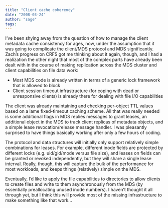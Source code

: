 ```yaml
---
title: "Client cache coherency"
date: "2008-03-24"
author: "sage"
tags: 
---
```


I’ve been shying away from the question of how to manage the client metadata cache consistency for ages, now, under the assumption that it was going to complicate the client/MDS protocol and MDS significantly. Zach’s progress on CRFS got me thinking about it again, though, and I had a realization the other night that most of the complex parts have already been dealt with in the course of making replication across the MDS cluster and client capabilities on file data work:

- Most MDS code is already written in terms of a generic lock framework that is allowed to block
- Client session timeout infrastructure (for coping with dead or unresponsive clients) is already there for dealing with file I/O capabilities

The client was already maintaining and checking per-object TTL values based on a lame fixed-timeout caching scheme. All that was really needed is some additional flags in MDS replies messages to grant leases, an additional object in the MDS to track client replicas of metadata objects, and a simple lease revocation/release message handler. I was pleasantly surprised to have things basically working after only a few hours of coding.

The protocol and data structures will initially only support relatively simple combinations for leases. For example, different inode fields are protected by different locks (e.g. uid/gid/mode versus file size), and leases on fields can be granted or revoked independently, but they will share a single lease interval. Really, though, this will capture the bulk of the performance for most workloads, and keeps things (relatively) simple on the MDS.

Eventually, I’d like to apply the file capabilities to directories to allow clients to create files and write to them asynchronously from the MDS (by essentially preallocating unused inode numbers). I haven’t thought it all through yet, but I think this will provide most of the missing infrastructure to make something like that work…

